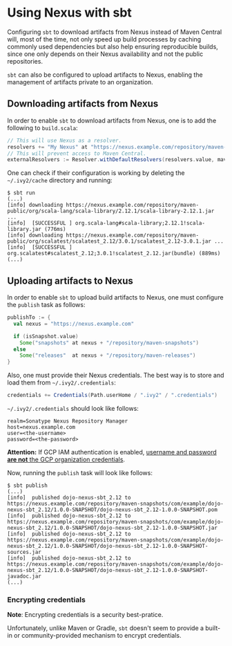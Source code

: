 # Using Nexus with sbt

Configuring `sbt` to download artifacts from Nexus instead of Maven Central
will, most of the time, not only speed up build processes by
caching commonly used dependencies but also help ensuring reproducible builds,
since one only depends on their Nexus availability and not the public repositories.

`sbt` can also be configured to upload artifacts to Nexus, enabling the management
of artifacts private to an organization.

## Downloading artifacts from Nexus

In order to enable `sbt` to download artifacts from Nexus, one is to add the
following to `build.scala`:

```scala
// This will use Nexus as a resolver.
resolvers += "My Nexus" at "https://nexus.example.com/repository/maven-public/"
// This will prevent access to Maven Central.
externalResolvers := Resolver.withDefaultResolvers(resolvers.value, mavenCentral = false)
```

One can check if their configuration is working by deleting the `~/.ivy2/cache`
directory and running:

```shell
$ sbt run
(...)
[info] downloading https://nexus.example.com/repository/maven-public/org/scala-lang/scala-library/2.12.1/scala-library-2.12.1.jar ...
[info] 	[SUCCESSFUL ] org.scala-lang#scala-library;2.12.1!scala-library.jar (776ms)
[info] downloading https://nexus.example.com/repository/maven-public/org/scalatest/scalatest_2.12/3.0.1/scalatest_2.12-3.0.1.jar ...
[info] 	[SUCCESSFUL ] org.scalatest#scalatest_2.12;3.0.1!scalatest_2.12.jar(bundle) (889ms)
(...)
```

## Uploading artifacts to Nexus

In order to enable `sbt` to upload build artifacts to Nexus, one must configure
the `publish` task as follows:

```scala
publishTo := {
  val nexus = "https://nexus.example.com"

  if (isSnapshot.value)
    Some("snapshots" at nexus + "/repository/maven-snapshots")
  else
    Some("releases"  at nexus + "/repository/maven-releases")
}
```

Also, one must provide their Nexus credentials.
The best way is to store and load them from `~/.ivy2/.credentials`:

```scala
credentials += Credentials(Path.userHome / ".ivy2" / ".credentials")
```

`~/.ivy2/.credentials` should look like follows:

```
realm=Sonatype Nexus Repository Manager
host=nexus.example.com
user=<the-username>
password=<the-password>
```

**Attention:** If GCP IAM authentication is enabled, [username and password
**are not** the GCP organization credentials](../admin/configuring-nexus-proxy.md/#usage).

Now, running the `publish` task will look like follows:

```shell
$ sbt publish
(...)
[info] 	published dojo-nexus-sbt_2.12 to https://nexus.example.com/repository/maven-snapshots/com/example/dojo-nexus-sbt_2.12/1.0.0-SNAPSHOT/dojo-nexus-sbt_2.12-1.0.0-SNAPSHOT.pom
[info] 	published dojo-nexus-sbt_2.12 to https://nexus.example.com/repository/maven-snapshots/com/example/dojo-nexus-sbt_2.12/1.0.0-SNAPSHOT/dojo-nexus-sbt_2.12-1.0.0-SNAPSHOT.jar
[info] 	published dojo-nexus-sbt_2.12 to https://nexus.example.com/repository/maven-snapshots/com/example/dojo-nexus-sbt_2.12/1.0.0-SNAPSHOT/dojo-nexus-sbt_2.12-1.0.0-SNAPSHOT-sources.jar
[info] 	published dojo-nexus-sbt_2.12 to https://nexus.example.com/repository/maven-snapshots/com/example/dojo-nexus-sbt_2.12/1.0.0-SNAPSHOT/dojo-nexus-sbt_2.12-1.0.0-SNAPSHOT-javadoc.jar
(...)
```

### Encrypting credentials

**Note**: Encrypting credentials is a security best-pratice.

Unfortunately, unlike Maven or Gradle, `sbt` doesn't seem to provide a built-in
or community-provided mechanism to encrypt credentials.

